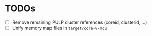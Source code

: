 # TODOs

- [ ] Remove remaining PULP cluster references (coreid, clusterid, ...)
- [ ] Unify memory map files in `target/core-v-mcu`
